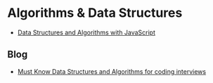 # Algorithms & Data Structures

- [Data Structures and Algorithms with JavaScript](amazon.com/Data-Structures-Algorithms-JavaScript-approaches/dp/1449364934)

## Blog

- [Must Know Data Structures and Algorithms for coding interviews](https://levelup.gitconnected.com/essential-data-structures-and-algorithms-for-coding-interviews-a283c755b304)
